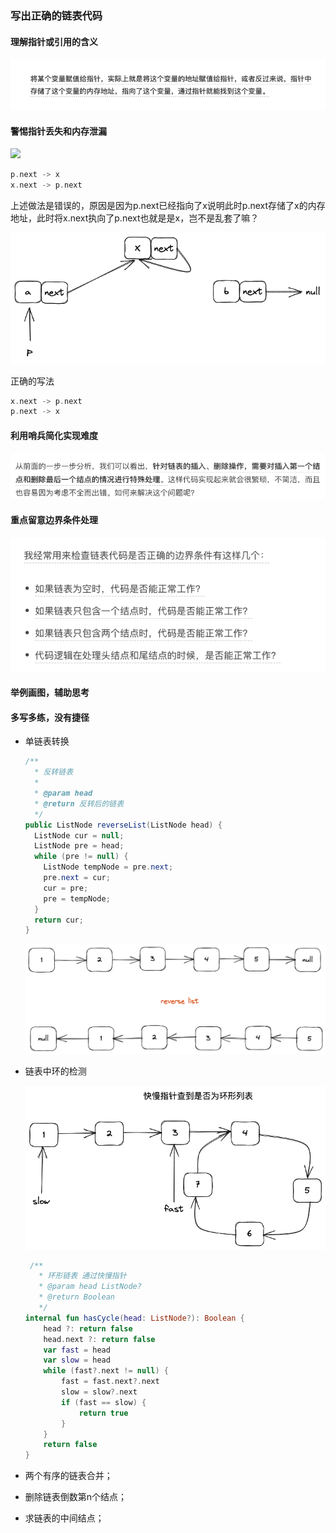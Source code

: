 ### 写出正确的链表代码

#### 理解指针或引用的含义

<img src="https://raw.githubusercontent.com/dashingqi/DQPicBeg/main/image-20230207220725734.png" alt="image-20230207220725734" style="zoom:200%;" />

#### 警惕指针丢失和内存泄漏

<img src="https://static001.geekbang.org/resource/image/05/6e/05a4a3b57502968930d517c934347c6e.jpg?wh=1142*513"/>

```kotlin
p.next -> x
x.next -> p.next
```

上述做法是错误的，原因是因为p.next已经指向了x说明此时p.next存储了x的内存地址，此时将x.next执向了p.next也就是是x，岂不是乱套了嘛？

<img src="https://raw.githubusercontent.com/dashingqi/DQPicBeg/main/%E6%8C%87%E9%92%88%E4%B8%A2%E5%A4%B1.png" alt="指针丢失" style="zoom:200%;" />

正确的写法

```kotlin
x.next -> p.next
p.next -> x
```

#### 利用哨兵简化实现难度

<img src="https://raw.githubusercontent.com/dashingqi/DQPicBeg/main/image-20230207223927890.png" alt="image-20230207223927890" style="zoom:200%;" />

#### 重点留意边界条件处理

<img src="https://raw.githubusercontent.com/dashingqi/DQPicBeg/main/image-20230207224607613.png" alt="image-20230207224607613" style="zoom:200%;" />

#### 举例画图，辅助思考

#### 多写多练，没有捷径

- 单链表转换

  ```java
  /**
    * 反转链表
    *
    * @param head
    * @return 反转后的链表
    */
  public ListNode reverseList(ListNode head) {
    ListNode cur = null;
    ListNode pre = head;
    while (pre != null) {
      ListNode tempNode = pre.next;
      pre.next = cur;
      cur = pre;
      pre = tempNode;
    }
    return cur;
  }
  ```

  <img src="https://raw.githubusercontent.com/dashingqi/DQPicBeg/main/202302062028066.png" alt="反转列表" style="zoom:200%;" />

- 链表中环的检测

  <img src="https://raw.githubusercontent.com/dashingqi/DQPicBeg/main/%E7%8E%AF%E5%BD%A2%E9%93%BE%E8%A1%A8.png" alt="环形链表" style="zoom:200%;" />

  ```kotlin
   /**
     * 环形链表 通过快慢指针
     * @param head ListNode?
     * @return Boolean
     */
  internal fun hasCycle(head: ListNode?): Boolean {
      head ?: return false
      head.next ?: return false
      var fast = head
      var slow = head
      while (fast?.next != null) {
          fast = fast.next?.next
          slow = slow?.next
          if (fast == slow) {
              return true
          }
      }
      return false
  }
  ```

- 两个有序的链表合并；

- 删除链表倒数第n个结点；

- 求链表的中间结点；
